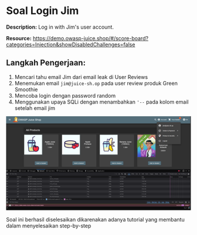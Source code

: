 # Soal Login Jim

**Description:** Log in with Jim's user account.

**Resource:** https://demo.owasp-juice.shop/#/score-board?categories=Injection&showDisabledChallenges=false

## Langkah Pengerjaan:
1. Mencari tahu email Jim dari email leak di User Reviews
2. Menemukan email `jim@juice-sh.op` pada user review produk Green Smoothie
3. Mencoba login dengan password random
4. Menggunakan upaya SQLi dengan menambahkan `'--` pada kolom email setelah email jim

![alt text](assets/image2.png)

Soal ini berhasil diselesaikan dikarenakan adanya tutorial yang membantu dalam menyelesaikan step-by-step
